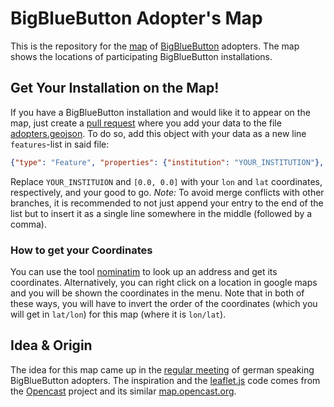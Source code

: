 # BigBlueButton Adopter's Map

This is the repository for the [map](http://bbbmap.uos.de) of [BigBlueButton](https://bigbluebutton.org/) adopters.
The map shows the locations of participating BigBlueButton installations.

## Get Your Installation on the Map!

If you have a BigBlueButton installation and would like it to appear on the map, just create a [pull request](https://github.com/elan-ev/bigbluebutton-map/pulls) where you add your data to the file [adopters.geojson](adopters.geojson).
To do so, add this object with your data as a new line `features`-list in said file:

```json
{"type": "Feature", "properties": {"institution": "YOUR_INSTITUTION"}, "geometry": {"type": "Point", "coordinates": [0.0, 0.0]}}
```

Replace `YOUR_INSTITUION` and `[0.0, 0.0]` with your `lon` and `lat` coordinates, respectively, and your good to go.
_Note:_ To avoid merge conflicts with other branches, it is recommended to not just append your entry to the end of the list but to insert it as a single line somewhere in the middle (followed by a comma).

### How to get your Coordinates

You can use the tool [nominatim](https://nominatim.openstreetmap.org) to look up an address and get its coordinates.
Alternatively, you can right click on a location in google maps and you will be shown the coordinates in the menu.
Note that in both of these ways, you will have to invert the order of the coordinates (which you will get in `lat/lon`) for this map (where it is `lon/lat`).

## Idea & Origin

The idea for this map came up in the [regular meeting](https://hackmd.io/@lkiesow/bigbluebutton-adopters-meeting) of german speaking BigBlueButton adopters.
The inspiration and the [leaflet.js](https://leafletjs.com/) code comes from the [Opencast](https://opencast.org/) project and its similar [map.opencast.org](https://map.opencast.org/).
